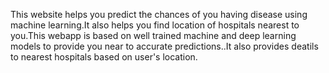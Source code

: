 This website helps you predict the chances of you having disease using machine learning.It also helps you find location of hospitals nearest to you.This webapp is based on well trained machine and deep learning models to provide you near to accurate predictions..It also provides deatils to nearest hospitals based on user's location.
